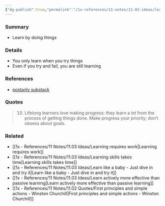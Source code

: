 ```yaml
---
{"dg-publish":true,"permalink":"/1x-references/11-notes/11-03-ideas/learn-by-doing-things/","title":"Learn by doing things","created":"2024-11-24T09:37:33.072+03:00","updated":"2024-11-24T09:54:01.681+03:00"}
---
```



### Summary
- Learn by doing things

### Details
- You only learn when you try things
- Even if you try and fail, you are still learning

### References
- [postanly substack](https://postanly.substack.com/p/50-habits-of-lifelong-learners-the)

### Quotes
> 10. Lifelong learners love making progress; they learn a lot from the process of getting things done. Make progress your priority; don’t obsess about goals.


### Related
- [[1x - References/11 Notes/11.03 Ideas/Learning requires work\|Learning requires work]]
- [[1x - References/11 Notes/11.03 Ideas/Learning skills takes time\|Learning skills takes time]]
- [[1x - References/11 Notes/11.03 Ideas/Learn like a baby - Just dive in and try it\|Learn like a baby - Just dive in and try it]]
- [[1x - References/11 Notes/11.03 Ideas/Learn actively more effective than passive learning\|Learn actively more effective than passive learning]]
- [[1x - References/11 Notes/11.02 Quotes/First principles and simple actions - Winston Churchill\|First principles and simple actions - Winston Churchill]]